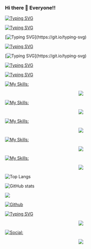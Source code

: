 ### Hi there 👋 Everyone!!




[![Typing SVG](https://readme-typing-svg.demolab.com?font=Fira+Code&weight=200&size=18&pause=1000&color=09109CE3&random=false&width=330&height=35&lines=%22Only+those+who+dare+to+fail)](https://git.io/typing-svg)

[![Typing SVG](https://readme-typing-svg.demolab.com?font=Fira+Code&weight=200&size=18&pause=1000&color=09109CE3&random=false&width=330&height=35&lines=greatly+can+ever+achieve)](https://git.io/typing-svg)

[![Typing SVG](https://readme-typing-svg.demolab.com?font=Fira+Code&weight=200&size=18&pause=1000&color=09109CE3&random=false&width=330&height=35&lines=greatly%22.)](https://git.io/typing-svg)




[![Typing SVG](https://readme-typing-svg.demolab.com?font=Fira+Code&weight=200&size=18&pause=1000&color=6EC8D0E3&random=false&width=330&height=35&lines=-By+Robert+F.+Kennedy)](https://git.io/typing-svg)




[![Typing SVG](https://readme-typing-svg.demolab.com?font=Fira+Code&pause=1000&color=05780F&random=false&width=450&height=55&lines=It's+me+%22Chitransh+Dixit%22.)](https://git.io/typing-svg)




[![Typing SVG](https://readme-typing-svg.demolab.com?font=Fira+Code&pause=1000&color=6506A7&random=false&width=450&height=55&lines=AN+ASPIRING+DATA+ANALYST)](https://git.io/typing-svg)



[![Typing SVG](https://readme-typing-svg.demolab.com?font=Fira+Code&pause=1000&color=784A29&random=false&width=141&height=45&lines=My+Skills%3A)](https://git.io/typing-svg)



[![My Skills:](https://skillicons.dev/icons?i=js,html,css,c,c++,java,py,r,django,&theme=dark&perline=4)](https://skillicons.dev)

<p align="center">
  <a href="https://skillicons.dev">
    <img src="https://skillicons.dev/icons?i=js,html,css,c,c++,java,py,r,djangoe" />
  </a>
</p>


[![My Skills:](https://skillicons.dev/icons?i=git,github,githubactions,gitlabs,&theme=dark&perline=2)](https://skillicons.dev)

<p align="center">
  <a href="https://skillicons.dev">
    <img src="https://skillicons.dev/icons?i=git,github,githubactions,gitlabs" />
  </a>
</p>


[![My Skills:](https://skillicons.dev/icons?i=visualstudio,vscode,idea,matlab,firebase,&theme=dark&perline=5)](https://skillicons.dev)

<p align="center">
  <a href="https://skillicons.dev">
    <img src="https://skillicons.dev/icons?i=mysql,sqlite,discord,pytorch,eclipse,firebase" />
  </a>
</p>


[![My Skills:](https://skillicons.dev/icons?i=mysql,sqlite,discord,pytorch,eclipse,&theme=dark&perline=3)](https://skillicons.dev)

<p align="center">
  <a href="https://skillicons.dev">
    <img src="https://skillicons.dev/icons?i=mysql,sqlite,discord,pytorch,eclipse" />
  </a>
</p>


[![My Skills:](https://skillicons.dev/icons?i=aws,azure,&theme=dark&perline=3)](https://skillicons.dev)

<p align="center">
  <a href="https://skillicons.dev">
    <img src="https://skillicons.dev/icons?i=aws,azure" />
  </a>
</p>





![Top Langs](https://github-readme-stats.vercel.app/api/top-langs/?username=CN2924&theme=tokyonight)


![GitHub stats](https://github-readme-stats.vercel.app/api?username=CN2924&show_icons=true&theme=tokyonight)


![](https://visitor-badge.laobi.icu/badge?page_id=CN2924.CN2924)



[![Github](https://img.shields.io/github/followers/CN2924?label=Follow&style=social)](https://github.com/CN2924)








[![Typing SVG](https://readme-typing-svg.demolab.com?font=Fira+Code&pause=1000&color=786A73&random=false&width=333&height=45&lines=Social+Links%3A)](https://git.io/typing-svg)

<p align="center">
  <a href="https://skillicons.dev">
    <img src="https://skillicons.dev/icons?i=Social+Links" />
  </a>
</p>


[![Social:](https://skillicons.dev/icons?i=linkedin,&theme=dark&perline=1)](https://skillicons.dev)

<p align="center">
  <a href="https://skillicons.dev">
    <img src="https://skillicons.dev/icons?i=linkedin" />
  </a>
</p>


